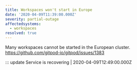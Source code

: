 ```yaml
---
title: Workspaces won't start in Europe
date: '2020-04-09T11:39:00.000Z'
severity: partial-outage
affectedsystems:
  - workspaces
resolved: true
---
```

Many workspaces cannot be started in the European cluster. https://github.com/gitpod-io/gitpod/issues/1383

<!--- language code: en -->

::: update Service is recovering | 2020-04-09T12:49:00.000Z
